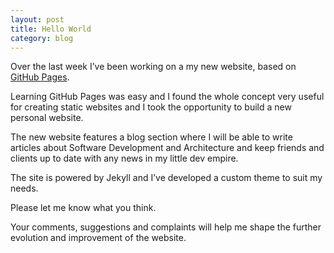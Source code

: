 ```yaml
---
layout: post
title: Hello World
category: blog
---
```

Over the last week I’ve been working on a my new website, based on [GitHub Pages](https://pages.github.com/).

Learning GitHub Pages was easy and I found the whole concept very useful for creating static websites and I took the opportunity to build a new personal website.

The new website features a blog section where I will be able to write articles about Software Development and Architecture and keep friends and clients up to date with any news in my little dev empire.

The site is powered by Jekyll and I’ve developed a custom theme to suit my needs.

Please let me know what you think.

Your comments, suggestions and complaints will help me shape the further evolution and improvement of the website.